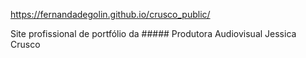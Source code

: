 https://fernandadegolin.github.io/crusco_public/

Site profissional de portfólio da ##### Produtora Audiovisual Jessica Crusco

